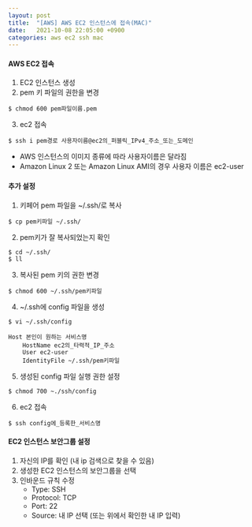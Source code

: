 ```yaml
---
layout: post
title:  "[AWS] AWS EC2 인스턴스에 접속(MAC)"
date:   2021-10-08 22:05:00 +0900
categories: aws ec2 ssh mac
---
```

#### AWS EC2 접속
1. EC2 인스턴스 생성
2. pem 키 파일의 권한을 변경    
```shell
$ chmod 600 pem파일이름.pem
```
3. ec2 접속     
```shell
$ ssh i pem경로 사용자이름@ec2의_퍼블릭_IPv4_주소_또는_도메인
```
- AWS 인스턴스의 이미지 종류에 따라 사용자이름은 달라짐
- Amazon Linux 2 또는 Amazon Linux AMI의 경우 사용자 이름은 ec2-user

#### 추가 설정
1. 키페어 pem 파일을 ~/.ssh/로 복사     
```shell
$ cp pem키파일 ~/.ssh/
```
2. pem키가 잘 복사되었는지 확인        
```shell
$ cd ~/.ssh/
$ ll
```
3. 복사된 pem 키의 권한 변경        
```shell
$ chmod 600 ~/.ssh/pem키파일
```
4. ~/.ssh에 config 파일을 생성        
```shell
$ vi ~/.ssh/config
```
```
Host 본인이 원하는 서비스명
	HostName ec2의_타력적_IP_주소
	User ec2-user
	IdentityFile ~/.ssh/pem키파일
```
5. 생성된 config 파일 실행 권한 설정          
```shell
$ chmod 700 ~./ssh/config
```
6. ec2 접속            
```shell
$ ssh config에_등록한_서비스명
```
#### EC2 인스턴스 보안그룹 설정
1. 자신의 IP를 확인 (내 ip 검색으로 찾을 수 있음)
2. 생성한 EC2 인스턴스의 보안그룹을 선택
3. 인바운드 규칙 수정
	- Type: SSH
	- Protocol: TCP
	- Port: 22
	- Source: 내 IP 선택 (또는 위에서 확인한 내 IP 입력)
